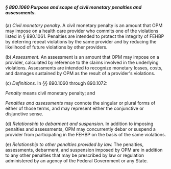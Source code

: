 ##### § 890.1060 Purpose and scope of civil monetary penalties and assessments. #####

(a) *Civil monetary penalty.* A civil monetary penalty is an amount that OPM may impose on a health care provider who commits one of the violations listed in § 890.1061. Penalties are intended to protect the integrity of FEHBP by deterring repeat violations by the same provider and by reducing the likelihood of future violations by other providers.

(b) *Assessment.* An assessment is an amount that OPM may impose on a provider, calculated by reference to the claims involved in the underlying violations. Assessments are intended to recognize monetary losses, costs, and damages sustained by OPM as the result of a provider's violations.

(c) *Definitions.* In §§ 890.1060 through 890.1072:

*Penalty* means civil monetary penalty; and

*Penalties and assessments* may connote the singular or plural forms of either of those terms, and may represent either the conjunctive or disjunctive sense.

(d) *Relationship to debarment and suspension.* In addition to imposing penalties and assessments, OPM may concurrently debar or suspend a provider from participating in the FEHBP on the basis of the same violations.

(e) *Relationship to other penalties provided by law.* The penalties, assessments, debarment, and suspension imposed by OPM are in addition to any other penalties that may be prescribed by law or regulation administered by an agency of the Federal Government or any State.